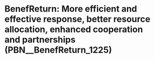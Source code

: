 # BenefReturn: __More efficient and effective response, better resource allocation, enhanced cooperation and partnerships__ (PBN__BenefReturn_1225)

